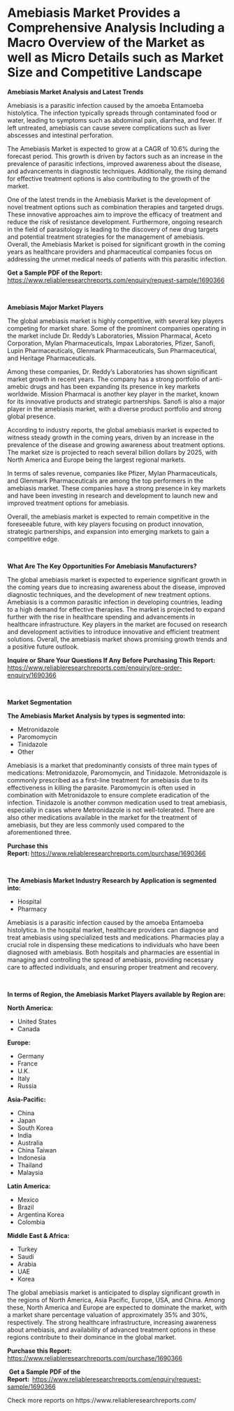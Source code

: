 <p><h1>Amebiasis Market Provides a Comprehensive Analysis Including a Macro Overview of the Market as well as Micro Details such as Market Size and Competitive Landscape</h1></p><p><strong>Amebiasis Market Analysis and Latest Trends</strong></p>
<p><p>Amebiasis is a parasitic infection caused by the amoeba Entamoeba histolytica. The infection typically spreads through contaminated food or water, leading to symptoms such as abdominal pain, diarrhea, and fever. If left untreated, amebiasis can cause severe complications such as liver abscesses and intestinal perforation.</p><p>The Amebiasis Market is expected to grow at a CAGR of 10.6% during the forecast period. This growth is driven by factors such as an increase in the prevalence of parasitic infections, improved awareness about the disease, and advancements in diagnostic techniques. Additionally, the rising demand for effective treatment options is also contributing to the growth of the market.</p><p>One of the latest trends in the Amebiasis Market is the development of novel treatment options such as combination therapies and targeted drugs. These innovative approaches aim to improve the efficacy of treatment and reduce the risk of resistance development. Furthermore, ongoing research in the field of parasitology is leading to the discovery of new drug targets and potential treatment strategies for the management of amebiasis. Overall, the Amebiasis Market is poised for significant growth in the coming years as healthcare providers and pharmaceutical companies focus on addressing the unmet medical needs of patients with this parasitic infection.</p></p>
<p><strong>Get a Sample PDF of the Report:&nbsp;</strong> <a href="https://www.reliableresearchreports.com/enquiry/request-sample/1690366">https://www.reliableresearchreports.com/enquiry/request-sample/1690366</a></p>
<p>&nbsp;</p>
<p><strong>Amebiasis Major Market Players</strong></p>
<p><p>The global amebiasis market is highly competitive, with several key players competing for market share. Some of the prominent companies operating in the market include Dr. Reddy’s Laboratories, Mission Pharmacal, Aceto Corporation, Mylan Pharmaceuticals, Impax Laboratories, Pfizer, Sanofi, Lupin Pharmaceuticals, Glenmark Pharmaceuticals, Sun Pharmaceutical, and Heritage Pharmaceuticals.</p><p>Among these companies, Dr. Reddy’s Laboratories has shown significant market growth in recent years. The company has a strong portfolio of anti-amebic drugs and has been expanding its presence in key markets worldwide. Mission Pharmacal is another key player in the market, known for its innovative products and strategic partnerships. Sanofi is also a major player in the amebiasis market, with a diverse product portfolio and strong global presence.</p><p>According to industry reports, the global amebiasis market is expected to witness steady growth in the coming years, driven by an increase in the prevalence of the disease and growing awareness about treatment options. The market size is projected to reach several billion dollars by 2025, with North America and Europe being the largest regional markets.</p><p>In terms of sales revenue, companies like Pfizer, Mylan Pharmaceuticals, and Glenmark Pharmaceuticals are among the top performers in the amebiasis market. These companies have a strong presence in key markets and have been investing in research and development to launch new and improved treatment options for amebiasis.</p><p>Overall, the amebiasis market is expected to remain competitive in the foreseeable future, with key players focusing on product innovation, strategic partnerships, and expansion into emerging markets to gain a competitive edge.</p></p>
<p>&nbsp;</p>
<p><strong>What Are The Key Opportunities For Amebiasis Manufacturers?</strong></p>
<p><p>The global amebiasis market is expected to experience significant growth in the coming years due to increasing awareness about the disease, improved diagnostic techniques, and the development of new treatment options. Amebiasis is a common parasitic infection in developing countries, leading to a high demand for effective therapies. The market is projected to expand further with the rise in healthcare spending and advancements in healthcare infrastructure. Key players in the market are focused on research and development activities to introduce innovative and efficient treatment solutions. Overall, the amebiasis market shows promising growth trends and a positive future outlook.</p></p>
<p><strong>Inquire or Share Your Questions If Any Before Purchasing This Report:</strong> <a href="https://www.reliableresearchreports.com/enquiry/pre-order-enquiry/1690366">https://www.reliableresearchreports.com/enquiry/pre-order-enquiry/1690366</a></p>
<p>&nbsp;</p>
<p><strong>Market Segmentation</strong></p>
<p><strong>The Amebiasis Market Analysis by types is segmented into:</strong></p>
<p><ul><li>Metronidazole</li><li>Paromomycin</li><li>Tinidazole</li><li>Other</li></ul></p>
<p><p>Amebiasis is a market that predominantly consists of three main types of medications: Metronidazole, Paromomycin, and Tinidazole. Metronidazole is commonly prescribed as a first-line treatment for amebiasis due to its effectiveness in killing the parasite. Paromomycin is often used in combination with Metronidazole to ensure complete eradication of the infection. Tinidazole is another common medication used to treat amebiasis, especially in cases where Metronidazole is not well-tolerated. There are also other medications available in the market for the treatment of amebiasis, but they are less commonly used compared to the aforementioned three.</p></p>
<p><strong>Purchase this Report:&nbsp;</strong><a href="https://www.reliableresearchreports.com/purchase/1690366">https://www.reliableresearchreports.com/purchase/1690366</a></p>
<p>&nbsp;</p>
<p><strong>The Amebiasis Market Industry Research by Application is segmented into:</strong></p>
<p><ul><li>Hospital</li><li>Pharmacy</li></ul></p>
<p><p>Amebiasis is a parasitic infection caused by the amoeba Entamoeba histolytica. In the hospital market, healthcare providers can diagnose and treat amebiasis using specialized tests and medications. Pharmacies play a crucial role in dispensing these medications to individuals who have been diagnosed with amebiasis. Both hospitals and pharmacies are essential in managing and controlling the spread of amebiasis, providing necessary care to affected individuals, and ensuring proper treatment and recovery.</p></p>
<p>&nbsp;</p>
<p><strong>In terms of Region, the Amebiasis Market Players available by Region are:</strong></p>
<p>
    <p> <strong> North America: </strong>
        <ul>
            <li>United States</li>
            <li>Canada</li>
        </ul>
        </p> 
    <p> <strong> Europe: </strong>
        <ul>
            <li>Germany</li>
            <li>France</li>
            <li>U.K.</li>
            <li>Italy</li>
            <li>Russia</li>
        </ul>
        </p> 
    <p> <strong> Asia-Pacific: </strong>
        <ul>
            <li>China</li>
            <li>Japan</li>
            <li>South Korea</li>
            <li>India</li>
            <li>Australia</li>
            <li>China Taiwan</li>
            <li>Indonesia</li>
            <li>Thailand</li>
            <li>Malaysia</li>
        </ul>
        </p> 
    <p> <strong> Latin America: </strong>
        <ul>
            <li>Mexico</li>
            <li>Brazil</li>
            <li>Argentina Korea</li>
            <li>Colombia</li>
        </ul>
        </p> 
    <p> <strong> Middle East & Africa: </strong>
        <ul>
            <li>Turkey</li>
            <li>Saudi</li>
            <li>Arabia</li>
            <li>UAE</li>
            <li>Korea</li>
        </ul>
    </p>
    </p>
<p><p>The global amebiasis market is anticipated to display significant growth in the regions of North America, Asia Pacific, Europe, USA, and China. Among these, North America and Europe are expected to dominate the market, with a market share percentage valuation of approximately 35% and 30%, respectively. The strong healthcare infrastructure, increasing awareness about amebiasis, and availability of advanced treatment options in these regions contribute to their dominance in the global market.</p></p>
<p><strong>Purchase this Report: </strong><a href="https://www.reliableresearchreports.com/purchase/1690366">https://www.reliableresearchreports.com/purchase/1690366</a></p>
<p>&nbsp;<strong>Get a Sample PDF of the Report:&nbsp;&nbsp;</strong><a href="https://www.reliableresearchreports.com/enquiry/request-sample/1690366">https://www.reliableresearchreports.com/enquiry/request-sample/1690366</a></p>
<p><strong></strong></p>
<p>Check more reports on https://www.reliableresearchreports.com/</p>